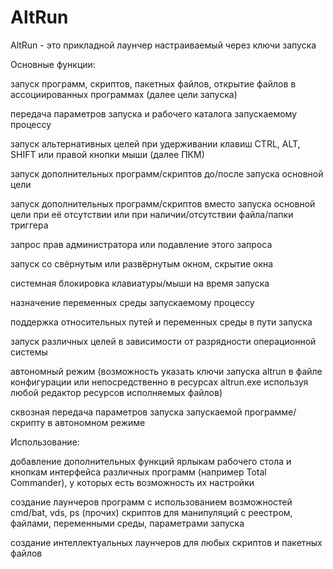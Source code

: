 # AltRun
AltRun - это прикладной лаунчер настраиваемый через ключи запуска

Основные функции:

запуск программ, скриптов, пакетных файлов, открытие файлов в ассоциированных программах (далее цели запуска)

передача параметров запуска и рабочего каталога запускаемому процессу

запуск альтернативных целей при удерживании клавиш CTRL, ALT, SHIFT или правой кнопки мыши (далее ПКМ)

запуск дополнительных программ/скриптов до/после запуска основной цели

запуск дополнительных программ/скриптов вместо запуска основной цели при её отсутствии или при наличии/отсутствии файла/папки триггера

запрос прав администратора или подавление этого запроса

запуск со свёрнутым или развёрнутым окном, скрытие окна

системная блокировка клавиатуры/мыши на время запуска

назначение переменных среды запускаемому процессу

поддержка относительных путей и переменных среды в пути запуска

запуск различных целей в зависимости от разрядности операционной системы

автономный режим (возможность указать ключи запуска altrun в файле конфигурации или непосредственно в ресурсах altrun.exe используя любой редактор ресурсов исполняемых файлов)

сквозная передача параметров запуска запускаемой программе/скрипту в автономном режиме

Использование:

добавление дополнительных функций ярлыкам рабочего стола и кнопкам интерфейса различных программ (например Total Commander), у которых есть возможность их настройки

создание лаунчеров программ с использованием возможностей cmd/bat, vds, ps (прочих) скриптов для манипуляций с реестром, файлами, переменными среды, параметрами запуска

создание интеллектуальных лаунчеров для любых скриптов и пакетных файлов
